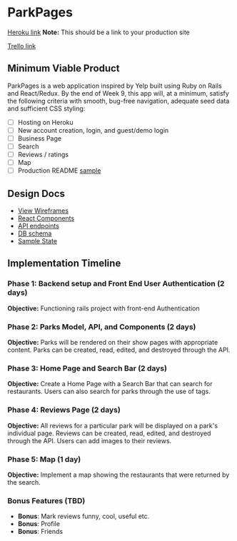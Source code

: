 # ParkPages

[Heroku link][heroku] **Note:** This should be a link to your production site

[Trello link][trello]

[heroku]: http://www.herokuapp.com
[trello]: https://trello.com/b/ALgfuX0Q/freshernote

## Minimum Viable Product

ParkPages is a web application inspired by Yelp built using Ruby on Rails and React/Redux. By the end of Week 9, this app will, at a minimum, satisfy the following criteria with smooth, bug-free navigation, adequate seed data and sufficient CSS styling:

- [ ] Hosting on Heroku
- [ ] New account creation, login, and guest/demo login
- [ ] Business Page
- [ ] Search
- [ ] Reviews / ratings
- [ ] Map
- [ ] Production README [sample](docs/production_readme.md)

## Design Docs
* [View Wireframes][wireframes]
* [React Components][components]
* [API endpoints][api-endpoints]
* [DB schema][schema]
* [Sample State][sample-state]

[wireframes]: docs/wireframes
[components]: docs/component-hierarchy.md
[sample-state]: docs/sample-state.md
[api-endpoints]: docs/api-endpoints.md
[schema]: docs/schema.md

## Implementation Timeline

### Phase 1: Backend setup and Front End User Authentication (2 days)

**Objective:** Functioning rails project with front-end Authentication

### Phase 2: Parks Model, API, and Components (2 days)

**Objective:** Parks will be rendered on their show pages with appropriate content.
Parks can be created, read, edited, and destroyed through the API.

### Phase 3: Home Page and Search Bar  (2 days)

**Objective:** Create a Home Page with a Search Bar that can search for restaurants. Users can also search for parks through the use of tags.

### Phase 4: Reviews Page (2 days)

**Objective:** All reviews for a particular park will be displayed on a park's
individual page. Reviews can be created, read, edited, and destroyed through the API. Users can add images to their reviews.

### Phase 5: Map (1 day)

**Objective:** Implement a map showing the restaurants that were returned by the search.

### Bonus Features (TBD)
* **Bonus**: Mark reviews funny, cool, useful etc.
* **Bonus**: Profile
* **Bonus**: Friends
